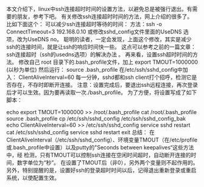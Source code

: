 本文介绍下，linux中ssh连接超时时间的设置方法，以避免总是被强行退出。有需要的朋友，参考下吧。
有关修改ssh连接超时时间的方法，网上介绍的很多了。
比如下面这个：
可以减少ssh连接超时等待的时间：
方法：ssh -o ConnectTimeout=3 192.168.0.10
或修改sshd_config文件里面的UseDNS 选项，改为UseDNS no。
聪明的读者，一定会发现，上面这个修改，其实是减少ssh的连接时间，就是让ssh的响应时间快一些。
这点可以参考之前的一篇文章：ssh连接超时（ssh的usedns选项）的解决办法 。
再来看，设置ssh超时时间的方法。
修改自己 root 目录下的.bash_profile文件，加上
export TMOUT=1000000 (以秒为单位)
然后运行：
source .bash_profile
在/etc/ssh/sshd_config中加入：
ClientAliveInterval=60
每一分钟，sshd都和ssh client打个招呼，检测它是否存在，不存时即断开连接。
注意：设置完成后，要退出ssh远程连接，再次登录后才可以生效。因为要再读取一次./bash_profile。
为了方便，将设置写成了如下脚本：

echo export TMOUT=1000000 >> /root/.bash_profile
cat /root/.bash_profile
source .bash_profile
cp /etc/ssh/sshd_config /etc/ssh/sshd_config_bak
echo ClientAliveInterval=60 >> /etc/ssh/sshd_config
service sshd restart
cat /etc/ssh/sshd_config
service sshd restart
exit
总结：
在ClientAliveInterval（/etc/ssh/sshd_config）、环境变量TMOUT（在/etc/profile或.bash_profile中设置）以及putty的"Seconds between keepalives“这些方法中，经
检测，只有TMOUT可以控制ssh连接在空闲时间超时，自动断开连接的时间，数字单位为“秒”。
在设置了TMOUT后（非0），另外两个变量则不起作用的。
另外，特别提醒的是，设置好ssh的登录超时时间以后，记得退出重新登录或重启系统，以使配置生效。